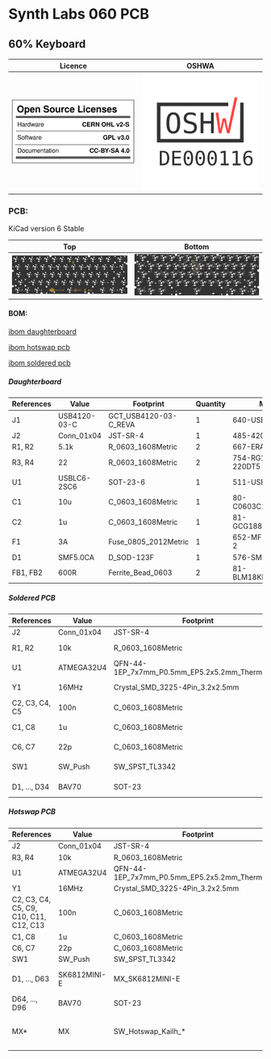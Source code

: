 # Synth Labs 060 PCB
## 60% Keyboard

Licence | OSHWA
:-------------------------:|:-------------------------:
![](https://github.com/0xCB-dev/sl-060-pcb/blob/main/LICENSE.svg) | [![](https://github.com/0xCB-dev/SL-060-PCB/blob/main/rev1.0/OSHWA.svg)](https://certification.oshwa.org/de000116.html)

### PCB:
KiCad version 6 Stable

Top | Bottom
:-------------------------:|:-------------------------:
![](https://github.com/0xCB-dev/SL-060-PCB/blob/main/rev1.0/pcb-hotswap.top.png)  |  ![](https://github.com/0xCB-dev/SL-060-PCB/blob/main/rev1.0/pcb-hotswap.bottom.png)

#### BOM:

[ibom daughterboard](https://files.0xcb.dev/0xCB/SL-060-PCB/daughterboard.html)

[ibom hotswap pcb](https://files.0xcb.dev/0xCB/SL-060-PCB/pcb-hotswap.html)

[ibom soldered pcb](https://files.0xcb.dev/0xCB/SL-060-PCB/pcb-soldered.html)

##### Daughterboard

| References | Value        | Footprint             | Quantity | Mouser                 |
|------------|--------------|-----------------------|----------|------------------------|
| J1         | USB4120-03-C | GCT_USB4120-03-C_REVA | 1        |  640-USB4120-03-C      |
| J2         | Conn_01x04   | JST-SR-4              | 1        |  485-4208              |
| R1, R2     | 5.1k         | R_0603_1608Metric     | 2        |  667-ERA-3AED512V      |
| R3, R4     | 22           | R_0603_1608Metric     | 2        |  754-RG1608Q-220DT5    |
| U1         | USBLC6-2SC6  | SOT-23-6              | 1        |  511-USBLC6-2SC6       |
| C1         | 10u          | C_0603_1608Metric     | 1        |  80-C0603C106M8PLR     |
| C2         | 1u           | C_0603_1608Metric     | 1        |  81-GCG188L8EE105KA7D  |
| F1         | 3A           | Fuse_0805_2012Metric  | 1        |  652-MF-PSML150/6-2    |
| D1         | SMF5.0CA     | D_SOD-123F            | 1        |  576-SMF5.0CA          |
| FB1, FB2   | 600R         | Ferrite_Bead_0603     | 2        |  81-BLM18KN601EH1D     |

##### Soldered PCB

| References     | Value      | Footprint                                       | Quantity | Mouser                 |
|----------------|------------|-------------------------------------------------|----------|------------------------|
| J2             | Conn_01x04 | JST-SR-4                                        | 1        | 485-4208               |
| R1, R2         | 10k        | R_0603_1608Metric                               | 2        | 754-RG1608N-103-BT5    |
| U1             | ATMEGA32U4 | QFN-44-1EP_7x7mm_P0.5mm_EP5.2x5.2mm_ThermalVias | 1        | 556-ATMEGA32U4-MU      |
| Y1             | 16MHz      | Crystal_SMD_3225-4Pin_3.2x2.5mm                 | 1        | 581-CX3225SB16H0PST    |
| C2, C3, C4, C5 | 100n       | C_0603_1608Metric                               | 4        | 80-C603C104K5RAC3121   |
| C1, C8         | 1u         | C_0603_1608Metric                               | 2        | 81-GCG188L8EE105KA7D   |
| C6, C7         | 22p        | C_0603_1608Metric                               | 2        | 80-C0603C220J5G7411    |
| SW1            | SW_Push    | SW_SPST_TL3342                                  | 1        | 611-PTS526SM15SMTR2L   |
| D1, ..., D34   | BAV70      | SOT-23                                          | 34       | 241-BAV70_R1_00001     |

##### Hotswap PCB

| References                             | Value        | Footprint                                       | Quantity | Mouser                                                                                                              |
|----------------------------------------|--------------|-------------------------------------------------|----------|---------------------------------------------------------------------------------------------------------------------|
| J2                                     | Conn_01x04   | JST-SR-4                                        | 1        | 485-4208                                                                                                            |
| R3, R4                                 | 10k          | R_0603_1608Metric                               | 2        | 754-RG1608N-103-BT5                                                                                                 |
| U1                                     | ATMEGA32U4   | QFN-44-1EP_7x7mm_P0.5mm_EP5.2x5.2mm_ThermalVias | 1        | 556-ATMEGA32U4-MU                                                                                                   |
| Y1                                     | 16MHz        | Crystal_SMD_3225-4Pin_3.2x2.5mm                 | 1        | 581-CX3225SB16H0PST                                                                                                 |
| C2, C3, C4, C5, C9, C10, C11, C12, C13 | 100n         | C_0603_1608Metric                               | 9        | 80-C603C104K5RAC3121                                                                                                |
| C1, C8                                 | 1u           | C_0603_1608Metric                               | 2        | 81-GCG188L8EE105KA7D                                                                                                |
| C6, C7                                 | 22p          | C_0603_1608Metric                               | 2        | 80-C0603C220J5G7411                                                                                                 |
| SW1                                    | SW_Push      | SW_SPST_TL3342                                  | 1        | 611-PTS526SM15SMTR2L                                                                                                |
| D1, ..., D63                           | SK6812MINI-E | MX_SK6812MINI-E                                 | 63       | https://cdn-shop.adafruit.com/product-files/4960/4960_SK6812MINI-E_REV02_EN.pdf                                     |
| D64, ..., D96                          | BAV70        | SOT-23                                          | 33       | 241-BAV70_R1_00001                                                                                                  |
| MX*                                    | MX           | SW_Hotswap_Kailh_*                              | 61       | https://www.kailhswitch.com/mechanical-keyboard-switches/box-switches/kailh-rainbow-mx-hot-swapping-pcb-socket.html |
